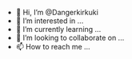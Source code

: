 - 👋 Hi, I’m @Dangerkirkuki
- 👀 I’m interested in ...
- 🌱 I’m currently learning ...
- 💞️ I’m looking to collaborate on ...
- 📫 How to reach me ...

<!---
Dangerkirkuki/Dangerkirkuki is a ✨ special ✨ repository because its `README.md` (this file) appears on your GitHub profile.
You can click the Preview link to take a look at your changes.
--->

